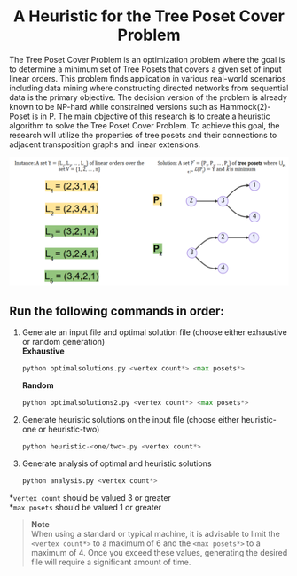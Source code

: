 <h1 align='center'> A Heuristic for the Tree Poset Cover Problem </h1>
The Tree Poset Cover Problem is an optimization problem where the goal is to determine a
minimum set of Tree Posets that covers a given set of input linear orders. This problem finds
application in various real-world scenarios including data mining where constructing directed
networks from sequential data is the primary objective. The decision version of the problem is
already known to be NP-hard while constrained versions such as Hammock(2)-Poset is in P.
The main objective of this research is to create a heuristic algorithm to solve the Tree Poset
Cover Problem. To achieve this goal, the research will utilize the properties of tree posets and
their connections to adjacent transposition graphs and linear extensions.

<p align = "center"> 
    <img src="Utils\images\TreePosetCoverProblem.png" alt="image">
</p>

## Run the following commands in order:
1. Generate an input file and optimal solution file (choose either exhaustive or random generation)  
    **Exhaustive**
    ```python
    python optimalsolutions.py <vertex count*> <max posets*>
    ```
    **Random**
    ```python
    python optimalsolutions2.py <vertex count*> <max posets*>
    ```
2. Generate heuristic solutions on the input file (choose either heuristic-one or heuristic-two)
    ```python
    python heuristic-<one/two>.py <vertex count*>
    ```
3. Generate analysis of optimal and heuristic solutions
    ```python
    python analysis.py <vertex count*>
    ```

*`vertex count` should be valued 3 or greater  
*`max posets` should be valued 1 or greater

> **Note**  
> When using a standard or typical machine, it is advisable to limit the `<vertex count*>` to a maximum of 6 and the `<max posets*>` to a maximum of 4. Once you exceed these values, generating the desired file will require a significant amount of time.

